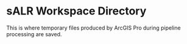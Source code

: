 # sALR Workspace Directory

This is where temporary files produced by ArcGIS Pro during pipeline processing are saved.